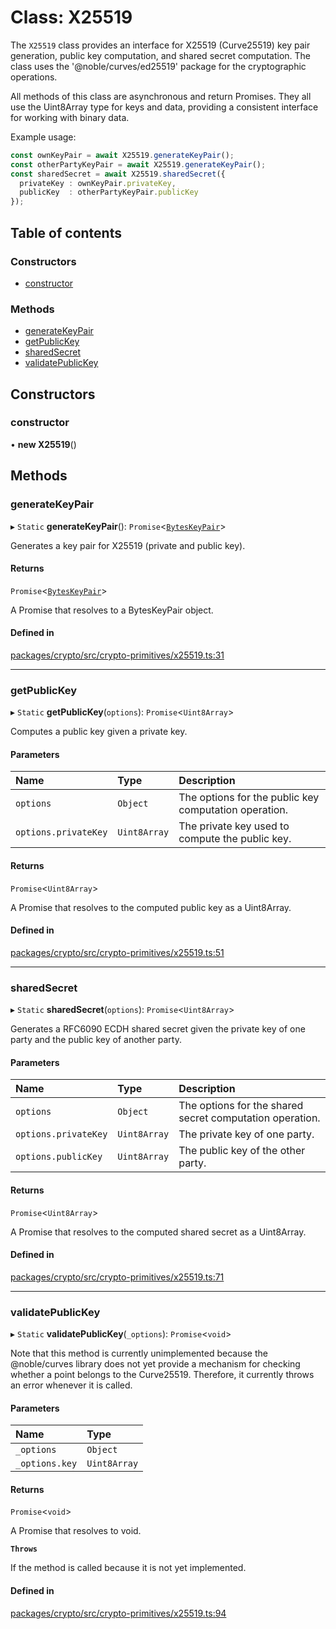 # Class: X25519

The `X25519` class provides an interface for X25519 (Curve25519) key pair
generation, public key computation, and shared secret computation. The class
uses the '@noble/curves/ed25519' package for the cryptographic operations.

All methods of this class are asynchronous and return Promises. They all use
the Uint8Array type for keys and data, providing a consistent
interface for working with binary data.

Example usage:

```ts
const ownKeyPair = await X25519.generateKeyPair();
const otherPartyKeyPair = await X25519.generateKeyPair();
const sharedSecret = await X25519.sharedSecret({
  privateKey : ownKeyPair.privateKey,
  publicKey  : otherPartyKeyPair.publicKey
});
```

## Table of contents

### Constructors

- [constructor](X25519.md#constructor)

### Methods

- [generateKeyPair](X25519.md#generatekeypair)
- [getPublicKey](X25519.md#getpublickey)
- [sharedSecret](X25519.md#sharedsecret)
- [validatePublicKey](X25519.md#validatepublickey)

## Constructors

### constructor

• **new X25519**()

## Methods

### generateKeyPair

▸ `Static` **generateKeyPair**(): `Promise`<[`BytesKeyPair`](../interfaces/BytesKeyPair.md)\>

Generates a key pair for X25519 (private and public key).

#### Returns

`Promise`<[`BytesKeyPair`](../interfaces/BytesKeyPair.md)\>

A Promise that resolves to a BytesKeyPair object.

#### Defined in

[packages/crypto/src/crypto-primitives/x25519.ts:31](https://github.com/TBD54566975/web5-js/blob/ff920f5/packages/crypto/src/crypto-primitives/x25519.ts#L31)

___

### getPublicKey

▸ `Static` **getPublicKey**(`options`): `Promise`<`Uint8Array`\>

Computes a public key given a private key.

#### Parameters

| Name | Type | Description |
| :------ | :------ | :------ |
| `options` | `Object` | The options for the public key computation operation. |
| `options.privateKey` | `Uint8Array` | The private key used to compute the public key. |

#### Returns

`Promise`<`Uint8Array`\>

A Promise that resolves to the computed public key as a Uint8Array.

#### Defined in

[packages/crypto/src/crypto-primitives/x25519.ts:51](https://github.com/TBD54566975/web5-js/blob/ff920f5/packages/crypto/src/crypto-primitives/x25519.ts#L51)

___

### sharedSecret

▸ `Static` **sharedSecret**(`options`): `Promise`<`Uint8Array`\>

Generates a RFC6090 ECDH shared secret given the private key of one party
and the public key of another party.

#### Parameters

| Name | Type | Description |
| :------ | :------ | :------ |
| `options` | `Object` | The options for the shared secret computation operation. |
| `options.privateKey` | `Uint8Array` | The private key of one party. |
| `options.publicKey` | `Uint8Array` | The public key of the other party. |

#### Returns

`Promise`<`Uint8Array`\>

A Promise that resolves to the computed shared secret as a Uint8Array.

#### Defined in

[packages/crypto/src/crypto-primitives/x25519.ts:71](https://github.com/TBD54566975/web5-js/blob/ff920f5/packages/crypto/src/crypto-primitives/x25519.ts#L71)

___

### validatePublicKey

▸ `Static` **validatePublicKey**(`_options`): `Promise`<`void`\>

Note that this method is currently unimplemented because the @noble/curves
library does not yet provide a mechanism for checking whether a point
belongs to the Curve25519. Therefore, it currently throws an error whenever
it is called.

#### Parameters

| Name | Type |
| :------ | :------ |
| `_options` | `Object` |
| `_options.key` | `Uint8Array` |

#### Returns

`Promise`<`void`\>

A Promise that resolves to void.

**`Throws`**

If the method is called because it is not yet implemented.

#### Defined in

[packages/crypto/src/crypto-primitives/x25519.ts:94](https://github.com/TBD54566975/web5-js/blob/ff920f5/packages/crypto/src/crypto-primitives/x25519.ts#L94)
